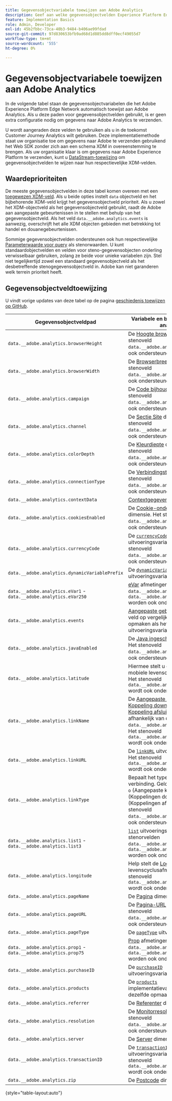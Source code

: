 ```yaml
---
title: Gegevensobjectvariabele toewijzen aan Adobe Analytics
description: Geef aan welke gegevensobjectvelden Experience Platform Edge automatisch wordt toegewezen aan analytische variabelen.
feature: Implementation Basics
role: Admin, Developer
exl-id: 45b2fbbc-73ca-40b3-9484-b406ae99fdad
source-git-commit: 97d830653bfb9ad68d1d885dd8dff0ecf49055d7
workflow-type: tm+mt
source-wordcount: '555'
ht-degree: 0%

---
```


# Gegevensobjectvariabele toewijzen aan Adobe Analytics

In de volgende tabel staan de gegevensobjectvariabelen die het Adobe Experience Platform Edge Network automatisch toewijst aan Adobe Analytics. Als u deze paden voor gegevensobjectvelden gebruikt, is er geen extra configuratie nodig om gegevens naar Adobe Analytics te verzenden.

U wordt aangeraden deze velden te gebruiken als u in de toekomst Customer Journey Analytics wilt gebruiken. Deze implementatiemethode staat uw organisatie toe om gegevens naar Adobe te verzenden gebruikend het Web SDK zonder zich aan een schema XDM in overeenstemming te brengen. Als uw organisatie klaar is om gegevens naar Adobe Experience Platform te verzenden, kunt u [DataStream-toewijzing](https://experienceleague.adobe.com/docs/experience-platform/datastreams/data-prep.html#mapping) om gegevensobjectvelden te wijzen naar hun respectievelijke XDM-velden.

## Waardeprioriteiten

De meeste gegevensobjectvelden in deze tabel komen overeen met een [toegewezen XDM-veld](xdm-var-mapping.md). Als u beide opties instelt `data` objectveld en het bijbehorende XDM-veld krijgt het gegevensobjectveld prioriteit. Als u zowel het XDM-objectveld als het gegevensobjectveld gebruikt, raadt de Adobe aan aangepaste gebeurtenissen in te stellen met behulp van het gegevensobjectveld. Als het veld `data.__adobe.analytics.events` is aanwezig, overschrijft het alle XDM objecten gebieden met betrekking tot handel en douanegebeurtenissen.

Sommige gegevensobjectvelden ondersteunen ook hun respectievelijke [Parameterwaarde voor query](../validate/query-parameters.md) als stenorwaarden. U kunt standaardobjectvelden en velden voor steno-gegevensobjecten onderling verwisselbaar gebruiken, zolang ze beide voor unieke variabelen zijn. Stel niet tegelijkertijd zowel een standaard gegevensobjectveld als het desbetreffende stenogegevensobjectveld in. Adobe kan niet garanderen welk terrein prioriteit heeft.

## Gegevensobjectveldtoewijzing

U vindt vorige updates van deze tabel op de pagina [geschiedenis toewijzen op GitHub](https://github.com/AdobeDocs/analytics.en/commits/main/help/implement/aep-edge/data-var-mapping.md).

| Gegevensobjectveldpad | Variabele en beschrijving voor analyse |
| --- | --- |
| `data.__adobe.analytics.browserHeight` | De [Hoogte browser](../../components/dimensions/browser-height.md) dimensie. Het stenoveld `data.__adobe.analytics.bh` wordt ook ondersteund. |
| `data.__adobe.analytics.browserWidth` | De [Browserbreedte](../../components/dimensions/browser-width.md) dimensie. Het stenoveld `data.__adobe.analytics.bw` wordt ook ondersteund. |
| `data.__adobe.analytics.campaign` | De [Code bijhouden](../../components/dimensions/tracking-code.md) dimensie. Het stenoveld `data.__adobe.analytics.v0` wordt ook ondersteund. |
| `data.__adobe.analytics.channel` | De [Sectie Site](../../components/dimensions/site-section.md) dimensie. Het stenoveld `data.__adobe.analytics.ch` wordt ook ondersteund. |
| `data.__adobe.analytics.colorDepth` | De [Kleurdiepte](../../components/dimensions/color-depth.md) dimensie. Het stenoveld `data.__adobe.analytics.c` wordt ook ondersteund. |
| `data.__adobe.analytics.connectionType` | De [Verbindingstype](../../components/dimensions/connection-type.md) dimensie. Het stenoveld `data.__adobe.analytics.ct` wordt ook ondersteund. |
| `data.__adobe.analytics.contextData` | [Contextgegevensvariabelen](/help/implement/vars/page-vars/contextdata.md). |
| `data.__adobe.analytics.cookiesEnabled` | De [Cookie-ondersteuning](../../components/dimensions/cookie-support.md) dimensie. Het stenoveld `data.__adobe.analytics.k` wordt ook ondersteund. |
| `data.__adobe.analytics.currencyCode` | De [`currencyCode`](../vars/config-vars/currencycode.md) uitvoeringsvariabele. Het stenoveld `data.__adobe.analytics.cc` wordt ook ondersteund. |
| `data.__adobe.analytics.dynamicVariablePrefix` | De [`dynamicVariablePrefix`](../vars/config-vars/dynamicvariableprefix.md) uitvoeringsvariabele. |
| `data.__adobe.analytics.eVar1` - `data.__adobe.analytics.eVar250` | [eVar](../../components/dimensions/evar.md) afmetingen. De stenorvelden `data.__adobe.analytics.v1` - `data.__adobe.analytics.v250` worden ook ondersteund. |
| `data.__adobe.analytics.events` | [Aangepaste gebeurtenissen](../../components/metrics/custom-events.md). Dit veld op vergelijkbare wijze opmaken als het [`events`](../vars/page-vars/events/events-overview.md) uitvoeringsvariabele. |
| `data.__adobe.analytics.javaEnabled` | De [Java ingeschakeld](../../components/dimensions/java-enabled.md) dimensie. Het stenoveld `data.__adobe.analytics.v` wordt ook ondersteund. |
| `data.__adobe.analytics.latitude` | Hiermee stelt u de [Locatie](../../components/dimensions/lifecycle-dimensions.md) mobiele levenscyclusafmetingen. Het stenoveld `data.__adobe.analytics.lat` wordt ook ondersteund. |
| `data.__adobe.analytics.linkName` | De [Aangepaste koppeling](../../components/dimensions/custom-link.md), [Koppeling downloaden](../../components/dimensions/download-link.md), of [Koppeling afsluiten](../../components/dimensions/exit-link.md) dimensie, afhankelijk van de waarde in `data.__adobe.analytics.linkType`. Het stenoveld `data.__adobe.analytics.pev2` wordt ook ondersteund. |
| `data.__adobe.analytics.linkURL` | De [`linkURL`](../vars/config-vars/linkurl.md) uitvoeringsvariabele. Het stenoveld `data.__adobe.analytics.pev1` wordt ook ondersteund. |
| `data.__adobe.analytics.linkType` | Bepaalt het type van geklikte verbinding. Geldige waarden zijn `o` (Aangepaste koppelingen), `d` (Koppelingen downloaden) en `e` (Koppelingen afsluiten). Het stenoveld `data.__adobe.analytics.pe` wordt ook ondersteund. |
| `data.__adobe.analytics.list1` - `data.__adobe.analytics.list3` | [`list`](/help/implement/vars/page-vars/list.md) uitvoeringsvariabelen. De stenorvelden `data.__adobe.analytics.l1` - `data.__adobe.analytics.list3` worden ook ondersteund. |
| `data.__adobe.analytics.longitude` | Help stelt de [Locatie](../../components/dimensions/lifecycle-dimensions.md) mobiele levenscyclusafmetingen. Het stenoveld `data.__adobe.analytics.lon` wordt ook ondersteund. |
| `data.__adobe.analytics.pageName` | De [Pagina](/help/components/dimensions/page.md) dimensie. |
| `data.__adobe.analytics.pageURL` | De [Pagina-URL](/help/components/dimensions/page-url.md) dimensie. Het stenoveld `data.__adobe.analytics.g` wordt ook ondersteund. |
| `data.__adobe.analytics.pageType` | De [`pageType`](../vars/page-vars/pagetype.md) uitvoeringsvariabele. |
| `data.__adobe.analytics.prop1` - `data.__adobe.analytics.prop75` | [Prop](../../components/dimensions/prop.md) afmetingen. De stenorvelden `data.__adobe.analytics.c1` - `data.__adobe.analytics.c75` worden ook ondersteund. |
| `data.__adobe.analytics.purchaseID` | De [`purchaseID`](../vars/page-vars/purchaseid.md) uitvoeringsvariabele. |
| `data.__adobe.analytics.products` | De [`products`](../vars/page-vars/products.md) implementatievariabele, met dezelfde opmaak. |
| `data.__adobe.analytics.referrer` | De [Referenter](/help/components/dimensions/referrer.md) dimensie. |
| `data.__adobe.analytics.resolution` | De [Monitorresolutie](../../components/dimensions/monitor-resolution.md) dimensie. Het stenoveld `data.__adobe.analytics.s` wordt ook ondersteund. |
| `data.__adobe.analytics.server` | De [Server](/help/components/dimensions/server.md) dimensie. |
| `data.__adobe.analytics.transactionID` | De [`transactionID`](../vars/page-vars/transactionid.md) uitvoeringsvariabele. Het stenoveld `data.__adobe.analytics.xact` wordt ook ondersteund. |
| `data.__adobe.analytics.zip` | De [Postcode](../../components/dimensions/zip-code.md) dimensie. |

{style="table-layout:auto"}
